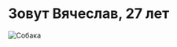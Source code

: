 # Зовут Вячеслав, 27 лет

![Собака]([https://picsum.photos/800/600](https://png.pngtree.com/png-vector/20191201/ourlarge/pngtree-dog-logo-vector-design-png-image_2066898.jpg)https://png.pngtree.com/png-vector/20191201/ourlarge/pngtree-dog-logo-vector-design-png-image_2066898.jpg)
